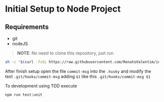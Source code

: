 # Initial Setup to Node Project

## Requirements
- git
- nodeJS

> **NOTE**: No need to clone this repository, just run
```BASH
sh -c "$(curl -fsSL https://raw.githubusercontent.com/RenatoValentim/initial-setup-node-project/main/node-initial-setup-project.sh | bash)"
```
After finish setup open the file `commit-msg` into the `.husky` and modify the text `.git/hooks/commit-msg` adding `$1` like this `.git/hooks/commit-msg $1`

To development using TDD execute
```BASH
npm run test:unit
``` 
